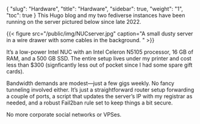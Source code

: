 {
	"slug": "Hardware",
    "title": "Hardware",
    "sidebar": true,
    "weight": "1",
    "toc": true
}
This Hugo blog and my two fediverse instances have been running on the server pictured below since late 2022.

{{< figure src="/public/img/NUCserver.jpg" caption="A small dusty server in a wire drawer with some cables in the background. " >}}

It’s a low-power Intel NUC with an Intel Celeron N5105 processor, 16 GB of RAM, and a 500 GB SSD. The entire setup lives under my printer and cost less than $300 (signficantly less out of pocket since I had some spare gift cards).

Bandwidth demands are modest—just a few gigs weekly. No fancy tunneling involved either. It’s just a straightforward router setup forwarding a couple of ports, a script that updates the server’s IP with my registrar as needed, and a robust Fail2ban rule set to keep things a bit secure.

No more corporate social networks or VPSes.